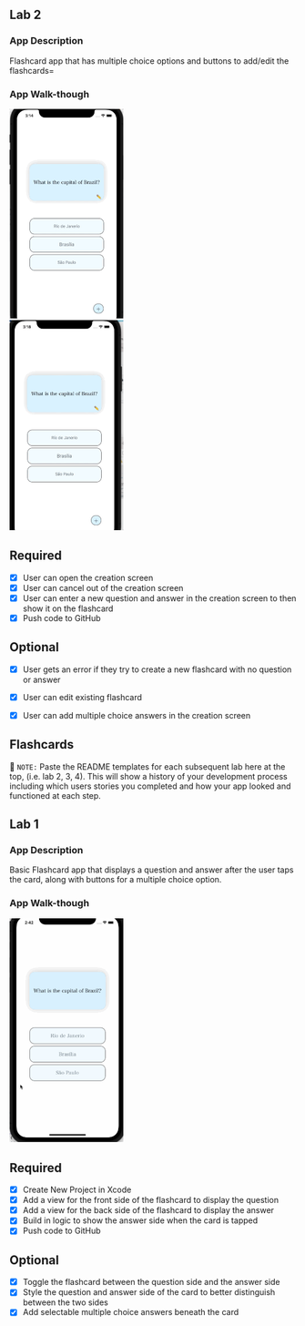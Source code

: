## Lab 2

### App Description
Flashcard app that has multiple choice options and buttons to add/edit the flashcards=

### App Walk-though
<img src="https://github.com/mayakuzak/Flashcards/raw/main/lab2gif.gif" width=200><br>
<img src="https://github.com/mayakuzak/Flashcards/raw/main/lab2pt2.gif" width=200><br>

## Required
- [X] User can open the creation screen
- [X] User can cancel out of the creation screen
- [X] User can enter a new question and answer in the creation screen to then show it on the flashcard
- [X] Push code to GitHub
## Optional
- [X] User gets an error if they try to create a new flashcard with no question or answer
- [X] User can edit existing flashcard
- [X] User can add multiple choice answers in the creation screen



## Flashcards

📝 `NOTE:` Paste the README templates for each subsequent lab here at the top, (i.e. lab 2, 3, 4). This will show a history of your development process including which users stories you completed and how your app looked and functioned at each step.

## Lab 1

### App Description
Basic Flashcard app that displays a question and answer after the user taps the card, along with buttons for a multiple choice option.

### App Walk-though

<img src="https://github.com/mayakuzak/Flashcards/raw/main/Lab1.gif" width=200><br>


## Required
- [x] Create New Project in Xcode
- [x] Add a view for the front side of the flashcard to display the question
- [x] Add a view for the back side of the flashcard to display the answer
- [x] Build in logic to show the answer side when the card is tapped
- [x] Push code to GitHub
## Optional
- [x] Toggle the flashcard between the question side and the answer side
- [x] Style the question and answer side of the card to better distinguish between the two sides
- [x] Add selectable multiple choice answers beneath the card
